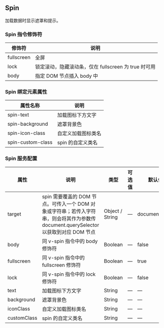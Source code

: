 ## Spin

加载数据时显示遮罩和提示。

### Spin 指令修饰符

修饰符 | 说明
--- | ---
fullscreen | 全屏
lock | 锁定滚动，隐藏滚动条，仅在 fullscreen 为 true 时可用
body | 指定 DOM 节点插入 body 中

### Spin 绑定元素属性

属性名称 | 说明
--- | ---
spin-text | 加载图标下方文字
spin-background | 遮罩背景色
spin-icon-class | 自定义加载图标类名
spin-custom-class | spin 的自定义类名

### Spin 服务配置

属性 | 说明 | 类型 | 可选值 | 默认值
--- | --- | --- | --- | ---
target | spin 需要覆盖的 DOM 节点。可传入一个 DOM 对象或字符串；若传入字符串，则会将其作为参数传 document.querySelector 以获取到对应 DOM 节点 | Object / String | — | document.body
body | 同 v-spin 指令中的 body 修饰符 | Boolean | — | false
fullscreen | 同 v-spin 指令中的 fullscreen 修饰符 | Boolean | — | true
lock | 同 v-spin 指令中的 lock 修饰符 | Boolean |— | false
text | 加载图标下方文字 | String | — | —
background | 遮罩背景色 | String | — | —
iconClass | 自定义加载图标类名 | String | — | —
customClass | spin 的自定义类名 | String | — | —
